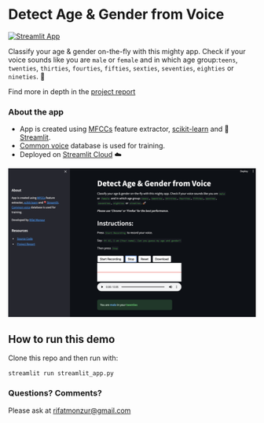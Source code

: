# Detect Age & Gender from Voice

[![Streamlit App](https://static.streamlit.io/badges/streamlit_badge_black_white.svg)](https://detect-age-and-gender-from-voice.streamlit.app)

Classify your age & gender on-the-fly with this mighty app. Check if your voice sounds like you are `male` or `female` and in which age group:`teens`, `twenties`, `thirties`, `fourties`, `fifties`, `sexties`, `seventies`, `eighties` or `nineties`. 🚀

Find more in depth in the [project report](https://www.overleaf.com/read/vbptvvrhzswt#b2f2bd)

### About the app

- App is created using [MFCCs](https://librosa.org/doc/main/generated/librosa.feature.mfcc.html) feature extractor, [scikit-learn](https://scikit-learn.org/stable/) and 🎈[Streamlit](https://streamlit.io/).
- [Common voice](https://www.kaggle.com/datasets/mozillaorg/common-voice) database is used for training.
- Deployed on [Streamlit Cloud](https://streamlit.io/cloud) ☁️

<img src ="https://github.com/rifat1234/detect-age-from-voice/blob/main/Project_UI.png" width="1200px"></img>

## How to run this demo

Clone this repo and then run with:
```
streamlit run streamlit_app.py
```

### Questions? Comments?

Please ask at rifatmonzur@gmail.com
